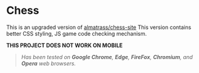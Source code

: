 # Chess
This is an upgraded version of [almatrass/chess-site](https://github.com/almatrass/chess-site)
This version contains better CSS styling, JS game code checking mechanism.

 **THIS PROJECT DOES NOT WORK ON MOBILE**

> *Has been tested on **Google Chrome**, **Edge**, **FireFox**, **Chromium**, and **Opera** web browsers.*
